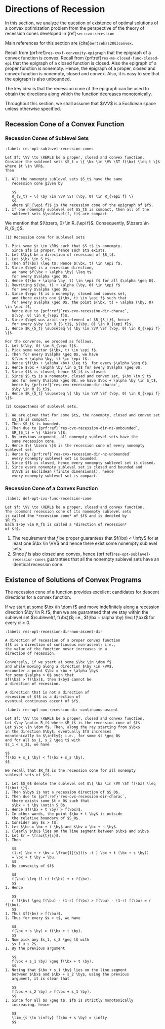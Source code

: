 # Directions of Recession

In this section, we analyze the question of
existence of optimal solutions of a convex
optimization problem from the perspective
of the theory of recession cones developed
in {ref}`sec:cvx:recession`.

Main references for this section are {cite}`bertsekas2003convex`.


Recall from {prf:ref}`res-cvxf-convexity-epigraph` that
the epigraph of a convex function is convex.
Recall from {prf:ref}`res-ms-closed-func-closed-epi`
that the epigraph of a closed function is closed.
Also the epigraph of a proper function is nonempty.
Hence, the epigraph of a proper, closed and convex function
is nonempty, closed and convex.
Also, it is easy to see that the epigraph is also unbounded.

The key idea is that the recession cone of the epigraph
can be used to obtain the directions along which the
function decreases monotonically.

Throughout this section, we shall assume that $\VV$ is
a Euclidean space unless otherwise specified.

## Recession Cone of a Convex Function

### Recession Cones of Sublevel Sets

```{prf:theorem} Recession cones of sublevel sets
:label: res-opt-sublevel-recession-cones

Let $f: \VV \to \RERL$ be a proper, closed and convex function.
Consider the sublevel sets $S_t = \{ \bx \in \VV \ST f(\bx) \leq t \}$
where $t \in \RR$.
Then

1. All the nonempty sublevel sets $S_t$ have the same
   recession cone given by

   $$
   R_{S_t} = \{ \by \in \VV \ST (\by, 0) \in R_{\epi f} \}
   $$
   where $R_{\epi f}$ is the recession cone of the epigraph of $f$.
1. If one nonempty sublevel set $S_t$ is compact, then all of the
   sublevel sets $\sublevel(f, t)$ are compact.
```

We mention that $(\bzero, 0) \in R_{\epi f}$.
Consequently, $\bzero \in R_{S_t}$.

```{prf:proof}
(1) Recession cone for sublevel sets

1. Pick some $t \in \RR$ such that $S_t$ is nonempty.
   Since $f$ is proper, hence such $t$ exists.
1. Let $\by$ be a direction of recession of $S_t$.
1. Let $\bx \in S_t$.
1. Then $f(\bx) \leq t$. Hence $(\bx, t) \in \epi f$.
1. Since $\by$ is a recession direction,
   we have $f(\bx + \alpha \by) \leq t$
   for every $\alpha \geq 0$.
1. Hence $(\bx + \alpha \by, t) \in \epi f$ for all $\alpha \geq 0$.
1. Rewriting $(\bx, t) + \alpha (\by, 0) \in \epi f$ 
   for every $\alpha \geq 0$.
1. Since $\epi f$ is a nonempty, closed and convex set,
   and there exists one $(\bx, t) \in \epi f$ such that
   for every $\alpha \geq 0$, the point $(\bx, t) + \alpha (\by, 0) \in \epi f$,
   hence due to {prf:ref}`res-cvx-recession-dir-charac`,
   $(\by, 0) \in R_{\epi f}$.
1. Since $\by$ was arbitrary element of $R_{S_t}$, hence
   for every $\by \in R_{S_t}$, $(\by, 0) \in R_{\epi f}$.
1. Hence $R_{S_t} \subseteq \{ \by \in \VV \ST (\by, 0) \in R_{\epi f} \}$.

For the converse, we proceed as follows.
1. Let $(\by, 0) \in R_{\epi f}$.
1. Pick some vector $(\bx, t) \in \epi f$.
1. Then for every $\alpha \geq 0$, we have
   $(\bx + \alpha \by, t) \in \epi f$.
1. Hence $f(\bx + \alpha \by) \leq t$  for every $\alpha \geq 0$.
1. Hence $\bx + \alpha \by \in S_t$ for every $\alpha \geq 0$.
1. Since $f$ is closed, hence $S_t$ is closed.
1. Since $S_t$ is a nonempty, closed and convex set, $\bx \in S_t$
   and for every $\alpha \geq 0$, we have $\bx + \alpha \by \in S_t$,
   hence by {prf:ref}`res-cvx-recession-dir-charac`,
   $\by \in R_{S_t}$.
1. Hence $R_{S_t} \supseteq \{ \by \in \VV \ST (\by, 0) \in R_{\epi f} \}$.

(2) Compactness of sublevel sets.

1. We are given that for some $t$, the nonempty, closed and convex set
   $S_t$ is compact.
1. Then $S_t$ is bounded.
1. Then due to {prf:ref}`res-cvx-recession-dir-nz-unbounded`,
   $R_{S_t} = \{ \bzero \}$.
1. By previous argument, all nonempty sublevel sets have the
   same recession cone.
1. Hence $\{ \bzero \}$ is the recession cone of every nonempty sublevel set.
1. Hence by {prf:ref}`res-cvx-recession-dir-nz-unbounded`
   every nonempty sublevel set is bounded.
1. Since $f$ is closed, hence every nonempty sublevel set is closed.
1. Since every nonempty sublevel set is closed and bounded and
   $\VV$ is Euclidean (finite dimensional), hence
   every nonempty sublevel set is compact.
```

### Recession Cone of a Convex Function

```{prf:definition} Recession cone of a convex function
:label: def-opt-cvx-func-recession-cone

Let $f: \VV \to \RERL$ be a proper, closed and convex function.
The (common) recession cone of its nonempty sublevel sets
is called the *recession cone* of $f$ and is denoted by
$R_f$. 
Each $\by \in R_f$ is called a *direction of recession* 
of $f$. 
```

1. The requirement that $f$ be proper guarantees that
   $f(\bx) < \infty$ for at least one $\bx \in \VV$
   and hence there exist some nonempty sublevel sets.
1. Since $f$ is also closed and convex,
   hence {prf:ref}`res-opt-sublevel-recession-cones`
   guarantees that all the nonempty sublevel sets
   have an identical recession cone.


## Existence of Solutions of Convex Programs

The recession cone of a function provides
excellent candidates for descent directions
for a convex function.

If we start at some $\bx \in \dom f$ and move
indefinitely along a recession direction
$\by \in R_f$, then we are guaranteed that
we stay within the sublevel set $\sublevel(f, f(\bx))$;
i.e., $f(\bx + \alpha \by) \leq f(\bx)$ for every
$\alpha \geq 0$. 

```{prf:observation}
:label: res-opt-recession-dir-non-ascent-dir

A direction of recession of a proper convex function
$f$ is a direction of continuous non-ascent; i.e.,
the value of the function never increases in a
direction of recession.

Conversely, if we start at some $\bx \in \dom f$
and while moving along a direction $\by \in \VV$,
encounter a point $\bz = \bx + \alpha \by$
for some $\alpha > 0$ such that
$f(\bz) > f(\bx)$, then $\by$ cannot be
a direction of recession.

A direction that is not a direction of
recession of $f$ is a direction of
eventual continuous ascent of $f$.
```

```{prf:theorem} Continuous ascent on non-recession directions
:label: res-opt-non-recession-dir-continuous-ascent

Let $f: \VV \to \RERL$ be a proper, closed and convex function.
Let $\by \notin R_f$ where $R_f$ is the recession cone of $f$.
Let $\bx \in \dom f$. Then, along the ray starting from $\bx$
in the direction $\by$, eventually $f$ increases
monotonically to $\infty$; i.e., for some $t \geq 0$
and for all $s_1, s_2 \geq t$ with
$s_1 < s_2$, we have

$$
f(\bx + s_1 \by) < f(\bx + s_2 \by).
$$
```

```{prf:proof}
We recall that $R_f$ is the recession cone for all nonempty
sublevel sets of $f$.

1. Let $S_0$ denote the sublevel set $\{ \bz \in \VV \ST f(\bz) \leq f(\bx) \}$.
1. Then $\by$ is not a recession direction of $S_0$.
1. Then due to {prf:ref}`res-cvx-recession-dir-charac`,
   there exists some $t > 0$ such that
   $\bx + t \by \notin S_0$.
1. Hence $f(\bx + t \by) > f(\bx)$.
1. In other words, the point $\bx + t \by$ is outside
   the relative boundary of $S_0$.
1. Consider any $s > t$. 
1. Let $\bu = \bx + t \by$ and $\bv = \bx + s \by$.
1. Clearly $\bu$ lies on the line segment between $\bx$ and $\bv$.
1. Let $r = \frac{t}{s}$.
1. Then
   
   $$
   (1-r) \bx + r \bv = \frac{1}{s}((s -t ) \bx + t (\bx + s \by))
   = \bx + t \by = \bu.
   $$
1. By convexity of $f$

   $$
   f(\bu) \leq (1-r) f(\bx) + r f(\bv).
   $$
1. Hence 
   
   $$
   r f(\bv) \geq f(\bu) - (1-r) f(\bx) > f(\bu) - (1-r) f(\bu) = r f(\bu).
   $$
1. Thus $f(\bv) > f(\bu)$.
1. Thus for every $s > t$, we have

   $$
   f(\bx + s \by) > f(\bx + t \by).
   $$
1. Now pick any $s_1, s_2 \geq t$ with
   $s_1 < s_2$.
1. By the previous argument

   $$
   f(\bx + s_1 \by) \geq f(\bx + t \by).
   $$
1. Noting that $\bx + s_1 \by$ lies on the line segment
   between $\bx$ and $\bx + s_2 \by$, using the previous
   argument, it is clear that

   $$
   f(\bx + s_2 \by) > f(\bx + s_1 \by).
   $$
1. Since for all $s \geq t$, $f$ is strictly monotonically
   increasing, hence

   $$
   \lim_{s \to \infty} f(\bx + s \by) = \infty.
   $$ 
```
